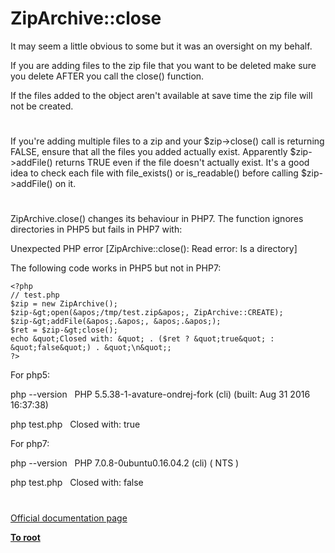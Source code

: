 # ZipArchive::close





It may seem a little obvious to some but it was an oversight on my behalf.

If you are adding files to the zip file that you want to be deleted make sure you delete AFTER you call the close() function.

If the files added to the object aren&apos;t available at save time the zip file will not be created.

  

#



If you&apos;re adding multiple files to a zip and your $zip-&gt;close() call is returning FALSE, ensure that all the files you added actually exist. Apparently $zip-&gt;addFile() returns TRUE even if the file doesn&apos;t actually exist. It&apos;s a good idea to check each file with file_exists() or is_readable() before calling $zip-&gt;addFile() on it.

  

#



ZipArchive.close() changes its behaviour in PHP7. The function ignores directories in PHP5 but fails in PHP7 with: 

Unexpected PHP error [ZipArchive::close(): Read error: Is a directory]

The following code works in PHP5 but not in PHP7:



```
<?php 
// test.php
$zip = new ZipArchive();
$zip-&gt;open(&apos;/tmp/test.zip&apos;, ZipArchive::CREATE);
$zip-&gt;addFile(&apos;.&apos;, &apos;.&apos;);
$ret = $zip-&gt;close();
echo &quot;Closed with: &quot; . ($ret ? &quot;true&quot; : &quot;false&quot;) . &quot;\n&quot;;
?>
```


For php5:

php --version
&#xA0; PHP 5.5.38-1-avature-ondrej-fork (cli) (built: Aug 31 2016 16:37:38)

php test.php
&#xA0; Closed with: true

For php7:

php --version
&#xA0; PHP 7.0.8-0ubuntu0.16.04.2 (cli) ( NTS )

php test.php
&#xA0; Closed with: false

  

#

[Official documentation page](https://www.php.net/manual/en/ziparchive.close.php)

**[To root](/README.md)**